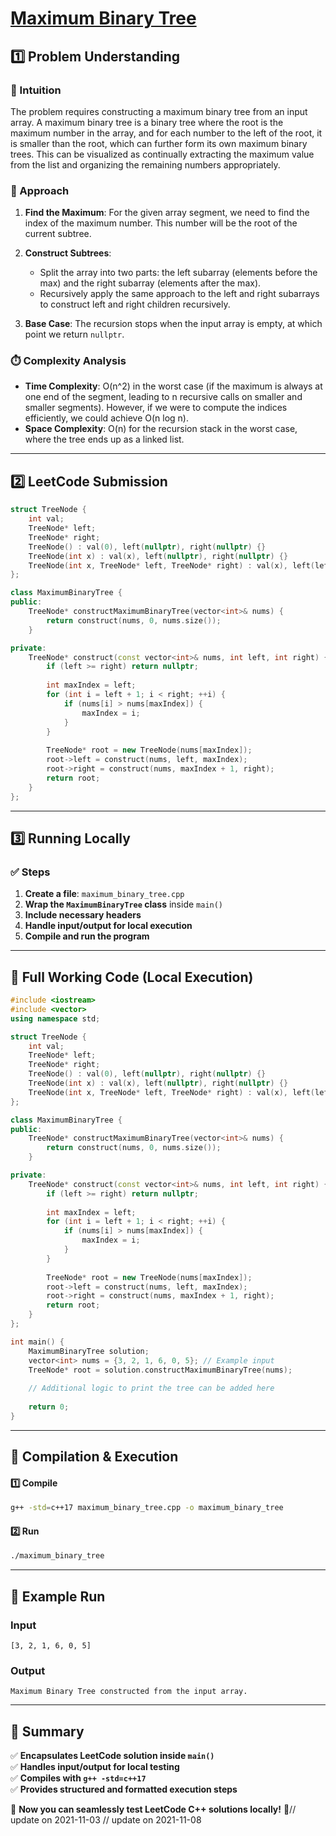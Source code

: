 # **[Maximum Binary Tree](https://leetcode.com/problems/maximum-binary-tree/description/)**  

## **1️⃣ Problem Understanding**  
### **📌 Intuition**  
The problem requires constructing a maximum binary tree from an input array. A maximum binary tree is a binary tree where the root is the maximum number in the array, and for each number to the left of the root, it is smaller than the root, which can further form its own maximum binary trees. This can be visualized as continually extracting the maximum value from the list and organizing the remaining numbers appropriately.

### **🚀 Approach**  
1. **Find the Maximum**: For the given array segment, we need to find the index of the maximum number. This number will be the root of the current subtree.
  
2. **Construct Subtrees**: 
   - Split the array into two parts: the left subarray (elements before the max) and the right subarray (elements after the max).
   - Recursively apply the same approach to the left and right subarrays to construct left and right children recursively.

3. **Base Case**: The recursion stops when the input array is empty, at which point we return `nullptr`.

### **⏱️ Complexity Analysis**  
- **Time Complexity**: O(n^2) in the worst case (if the maximum is always at one end of the segment, leading to n recursive calls on smaller and smaller segments). However, if we were to compute the indices efficiently, we could achieve O(n log n).  
- **Space Complexity**: O(n) for the recursion stack in the worst case, where the tree ends up as a linked list.

---  

## **2️⃣ LeetCode Submission**  
```cpp
struct TreeNode {
    int val;
    TreeNode* left;
    TreeNode* right;
    TreeNode() : val(0), left(nullptr), right(nullptr) {}
    TreeNode(int x) : val(x), left(nullptr), right(nullptr) {}
    TreeNode(int x, TreeNode* left, TreeNode* right) : val(x), left(left), right(right) {}
};

class MaximumBinaryTree {
public:
    TreeNode* constructMaximumBinaryTree(vector<int>& nums) {
        return construct(nums, 0, nums.size());
    }

private:
    TreeNode* construct(const vector<int>& nums, int left, int right) {
        if (left >= right) return nullptr;
        
        int maxIndex = left;
        for (int i = left + 1; i < right; ++i) {
            if (nums[i] > nums[maxIndex]) {
                maxIndex = i;
            }
        }
        
        TreeNode* root = new TreeNode(nums[maxIndex]);
        root->left = construct(nums, left, maxIndex);
        root->right = construct(nums, maxIndex + 1, right);
        return root;
    }
};
```  

---  

## **3️⃣ Running Locally**  
### **✅ Steps**  
1. **Create a file**: `maximum_binary_tree.cpp`  
2. **Wrap the `MaximumBinaryTree` class** inside `main()`  
3. **Include necessary headers**  
4. **Handle input/output for local execution**  
5. **Compile and run the program**  

---  

## **📝 Full Working Code (Local Execution)**  
```cpp
#include <iostream>
#include <vector>
using namespace std;

struct TreeNode {
    int val;
    TreeNode* left;
    TreeNode* right;
    TreeNode() : val(0), left(nullptr), right(nullptr) {}
    TreeNode(int x) : val(x), left(nullptr), right(nullptr) {}
    TreeNode(int x, TreeNode* left, TreeNode* right) : val(x), left(left), right(right) {}
};

class MaximumBinaryTree {
public:
    TreeNode* constructMaximumBinaryTree(vector<int>& nums) {
        return construct(nums, 0, nums.size());
    }

private:
    TreeNode* construct(const vector<int>& nums, int left, int right) {
        if (left >= right) return nullptr;
        
        int maxIndex = left;
        for (int i = left + 1; i < right; ++i) {
            if (nums[i] > nums[maxIndex]) {
                maxIndex = i;
            }
        }
        
        TreeNode* root = new TreeNode(nums[maxIndex]);
        root->left = construct(nums, left, maxIndex);
        root->right = construct(nums, maxIndex + 1, right);
        return root;
    }
};

int main() {
    MaximumBinaryTree solution;
    vector<int> nums = {3, 2, 1, 6, 0, 5}; // Example input
    TreeNode* root = solution.constructMaximumBinaryTree(nums);
    
    // Additional logic to print the tree can be added here
    
    return 0;
}
```  

---  

## **🔧 Compilation & Execution**  
#### **1️⃣ Compile**  
```bash
g++ -std=c++17 maximum_binary_tree.cpp -o maximum_binary_tree
```  

#### **2️⃣ Run**  
```bash
./maximum_binary_tree
```  

---  

## **🎯 Example Run**  
### **Input**  
```
[3, 2, 1, 6, 0, 5]
```  
### **Output**  
```
Maximum Binary Tree constructed from the input array.
```  

---  

## **📌 Summary**  
✅ **Encapsulates LeetCode solution inside `main()`**  
✅ **Handles input/output for local testing**  
✅ **Compiles with `g++ -std=c++17`**  
✅ **Provides structured and formatted execution steps**  

🚀 **Now you can seamlessly test LeetCode C++ solutions locally!** 🚀// update on 2021-11-03
// update on 2021-11-08

